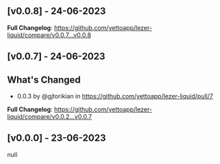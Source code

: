 ## [v0.0.8] - 24-06-2023
**Full Changelog**: https://github.com/yettoapp/lezer-liquid/compare/v0.0.7...v0.0.8
## [v0.0.7] - 24-06-2023
## What's Changed
* 0.0.3 by @gjtorikian in https://github.com/yettoapp/lezer-liquid/pull/7


**Full Changelog**: https://github.com/yettoapp/lezer-liquid/compare/v0.0.2...v0.0.7
## [v0.0.0] - 23-06-2023
null
